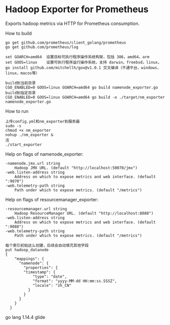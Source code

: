 # Hadoop Exporter for Prometheus
Exports hadoop metrics via HTTP for Prometheus consumption.

How to build
```
go get github.com/prometheus/client_golang/prometheus
go get github.com/prometheus/log

set GOARCH=amd64  设置目标可执行程序操作系统构架，包括 386，amd64，arm
set GOOS=linux    设置可执行程序运行操作系统，支持 darwin，freebsd，linux，
go install github.com/mitchellh/gox@v1.0.1 交叉编译（不通平台，windows，linux，macos等）

build到当前目录
CGO_ENABLED=0 GOOS=linux GOARCH=amd64 go build namenode_exporter.go
build到指定目录
CGO_ENABLED=0 GOOS=linux GOARCH=amd64 go build -o ./target/nm_exporter namenode_exporter.go
```

How to run
```
上传config.yml和nm_exporter到服务器
sudo -s
chmod +x nm_exporter
nohup ./nm_exporter &
活
./start_exporter 
```

Help on flags of namenode_exporter:
```
-namenode.jmx.url string
    Hadoop JMX URL. (default "http://localhost:50070/jmx")
-web.listen-address string
    Address on which to expose metrics and web interface. (default ":9070")
-web.telemetry-path string
    Path under which to expose metrics. (default "/metrics")
```

Help on flags of resourcemanager_exporter:
```
-resourcemanager.url string
    Hadoop ResourceManager URL. (default "http://localhost:8088")
-web.listen-address string
    Address on which to expose metrics and web interface. (default ":9088")
-web.telemetry-path string
    Path under which to expose metrics. (default "/metrics")
```

```$xslt
每个索引初始这么创建，后续会自动填充其他字段
put hadoop_datanode
{
    "mappings": {
      "namenode": {
        "properties": {
        "timestamp": {
            "type": "date",
            "format": "yyyy-MM-dd HH:mm:ss.SSSZ",
            "locale": "zh_CN"
          }
        }
      }
    }
  }

```
go lang 1.14.4 glide
